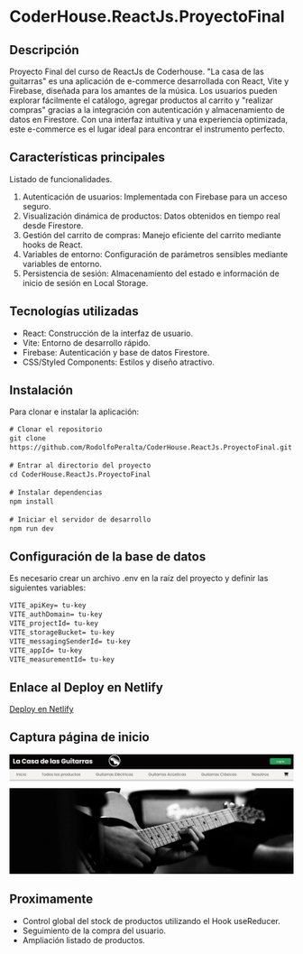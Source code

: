 # CoderHouse.ReactJs.ProyectoFinal

## Descripción

Proyecto Final del curso de ReactJs de Coderhouse. "La casa de las guitarras" es una aplicación de e-commerce desarrollada con React, Vite y Firebase, diseñada para los amantes de la música. Los usuarios pueden explorar fácilmente el catálogo, agregar productos al carrito y "realizar compras" gracias a la integración con autenticación y almacenamiento de datos en Firestore. Con una interfaz intuitiva y una experiencia optimizada, este e-commerce es el lugar ideal para encontrar el instrumento perfecto.

## Características principales

Listado de funcionalidades.

1. Autenticación de usuarios: Implementada con Firebase para un acceso seguro.
2. Visualización dinámica de productos: Datos obtenidos en tiempo real desde Firestore.
3. Gestión del carrito de compras: Manejo eficiente del carrito mediante hooks de React.
4. Variables de entorno: Configuración de parámetros sensibles mediante variables de entorno.
5. Persistencia de sesión: Almacenamiento del estado e información de inicio de sesión en Local Storage.

## Tecnologías utilizadas

- React: Construcción de la interfaz de usuario.
- Vite: Entorno de desarrollo rápido.
- Firebase: Autenticación y base de datos Firestore.
- CSS/Styled Components: Estilos y diseño atractivo.

## Instalación

Para clonar e instalar la aplicación:

~~~
# Clonar el repositorio
git clone https://github.com/RodolfoPeralta/CoderHouse.ReactJs.ProyectoFinal.git

# Entrar al directorio del proyecto
cd CoderHouse.ReactJs.ProyectoFinal

# Instalar dependencias
npm install

# Iniciar el servidor de desarrollo
npm run dev
~~~


## Configuración de la base de datos

Es necesario crear un archivo .env en la raíz del proyecto y definir las siguientes variables:

~~~
VITE_apiKey= tu-key
VITE_authDomain= tu-key
VITE_projectId= tu-key
VITE_storageBucket= tu-key
VITE_messagingSenderId= tu-key
VITE_appId= tu-key
VITE_measurementId= tu-key
~~~

## Enlace al Deploy en Netlify

[Deploy en Netlify](https://lacasadelasguitarras-rp.netlify.app/)

## Captura página de inicio

![Página de inicio "La casa de las guitarras"](/public/img/home.jpg) 

## Proximamente

- Control global del stock de productos utilizando el Hook useReducer.
- Seguimiento de la compra del usuario.
- Ampliación listado de productos.
